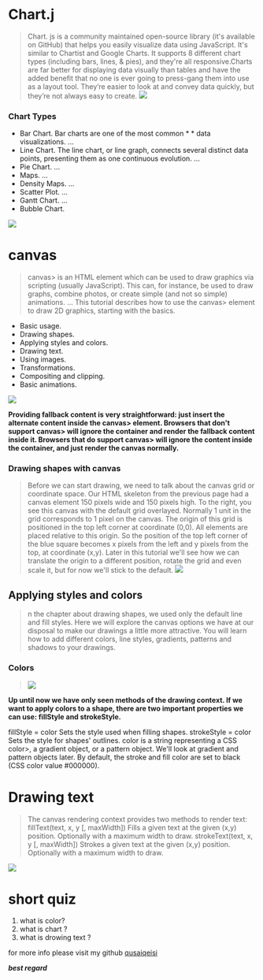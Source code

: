 # Chart.j
> Chart. js is a community maintained open-source library (it's available on GitHub) that helps you easily visualize data using JavaScript. It's similar to Chartist and Google Charts. It supports 8 different chart types (including bars, lines, & pies), and they're all responsive.Charts are far better for displaying data visually than tables and have the added benefit that no one is ever going to press-gang them into use as a layout tool. They’re easier to look at and convey data quickly, but they’re not always easy to create.
![](https://cdn.mos.cms.futurecdn.net/S5bicwPe8vbP9nt3iwAwwi.jpg)

### Chart Types
* Bar Chart. Bar charts are one of the most common * * data visualizations. ...
* Line Chart. The line chart, or line graph, connects several distinct data points, presenting them as one continuous evolution. ...
* Pie Chart. ...
* Maps. ...
* Density Maps. ...
* Scatter Plot. ...
* Gantt Chart. ...
* Bubble Chart.

![](https://cdn4.vectorstock.com/i/1000x1000/68/98/chart-types-flat-line-icons-linear-graph-column-vector-21756898.jpg)


# canvas
> canvas> is an HTML element which can be used to draw graphics via scripting (usually JavaScript). This can, for instance, be used to draw graphs, combine photos, or create simple (and not so simple) animations. ... This tutorial describes how to use the canvas> element to draw 2D graphics, starting with the basics.

* Basic usage.
* Drawing shapes.
* Applying styles and colors.
* Drawing text.
* Using images.
* Transformations.
* Compositing and clipping.
* Basic animations.

![](https://images3.programmersought.com/546/e0/e0d7b1ddf075983ada47a6aa27a2f312.png)


**Providing fallback content is very straightforward: just insert the alternate content inside the canvas> element. Browsers that don't support canvas> will ignore the container and render the fallback content inside it. Browsers that do support canvas> will ignore the content inside the container, and just render the canvas normally.**

### Drawing shapes with canvas
> Before we can start drawing, we need to talk about the canvas grid or coordinate space. Our HTML skeleton from the previous page had a canvas element 150 pixels wide and 150 pixels high. To the right, you see this canvas with the default grid overlayed. Normally 1 unit in the grid corresponds to 1 pixel on the canvas. The origin of this grid is positioned in the top left corner at coordinate (0,0). All elements are placed relative to this origin. So the position of the top left corner of the blue square becomes x pixels from the left and y pixels from the top, at coordinate (x,y). Later in this tutorial we'll see how we can translate the origin to a different position, rotate the grid and even scale it, but for now we'll stick to the default.
![](https://developer.mozilla.org/en-US/docs/Web/API/Canvas_API/Tutorial/Drawing_shapes/canvas_default_grid.png)


## Applying styles and colors
> n the chapter about drawing shapes, we used only the default line and fill styles. Here we will explore the canvas options we have at our disposal to make our drawings a little more attractive. You will learn how to add different colors, line styles, gradients, patterns and shadows to your drawings.

### Colors
> ![](https://help.figma.com/hc/article_attachments/360079545674/Color_Style_picker_list_and_tile_views__2_.png)

**Up until now we have only seen methods of the drawing context. If we want to apply colors to a shape, there are two important properties we can use: fillStyle and strokeStyle.**

fillStyle = color
Sets the style used when filling shapes.
strokeStyle = color
Sets the style for shapes' outlines.
color is a string representing a CSS color>, a gradient object, or a pattern object. We'll look at gradient and pattern objects later. By default, the stroke and fill color are set to black (CSS color value #000000).


# Drawing text 
> The canvas rendering context provides two methods to render text:
fillText(text, x, y [, maxWidth])
Fills a given text at the given (x,y) position. Optionally with a maximum width to draw.
strokeText(text, x, y [, maxWidth])
Strokes a given text at the given (x,y) position. Optionally with a maximum width to draw.

![](https://developer.mozilla.org/en-US/docs/Web/API/Canvas_API/Tutorial/Drawing_text/baselines.png)




# short quiz 
1. what is color?
2. what is chart ?
3. what is drowing text ? 

for more info please visit my github
[qusaiqeisi](https://github.com/qusaiqeisi)
 
 ***best regard*** 
 